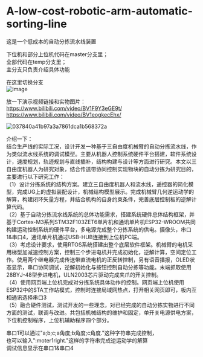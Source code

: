 # A-low-cost-robotic-arm-automatic-sorting-line
这是一个低成本的自动分拣流水线装置<br>


下位机和部分上位机代码在master分支里；<br>
全部代码在temp分支里；<br>
主分支只负责介绍具体功能<br>

在这里切换分支<br>
![image](https://github.com/user-attachments/assets/85c8d61b-fd74-425b-80cc-19683939f73d)


放一下演示视频链接和实物图片：
https://www.bilibili.com/video/BV1F9Y3eGE9t/<br>
https://www.bilibili.com/video/BV1eogkecEhx/<br>

![037840a41b97a3a7861dca1b568372a](https://github.com/user-attachments/assets/935b91e6-2aa5-4981-9273-800f2bc1a76a)



介绍一下：<br>
结合生产线的实际工况，设计开发一种基于三自由度机械臂的自动分拣流水线，作为类似流水线系统的调试模型。主要从机器人控制系统硬件平台搭建，软件系统设计，速度规划，轨迹规划与直线插补，结构构建与设计等方面进行研究。本文以三自由度机器人为研究对象，结合传送带协同控制实现物块的自动分拣为研究目的，主要进行以下研究工作：<br>
（1）设计分拣系统的结构方案。建立三自由度机器人和流水线，遥控器的简化模型，完成UG上的虚拟装配设计，机械结构模型展示。完成机械臂几何逆运动学的解算，构建闭环矢量方程，并结合机构的自身约束条件，完善底层控制板的逆解计算代码。 <br>
（2）基于自动分拣流水线系统的总体功能需求，搭建系统硬件总体结构框架，并基于Cortex-M3系列STM32F103ZET6单片机和通讯单片机ESP32-WROOM共同构建运动控制系统的硬件平台，多电源完成整个分拣系统的供电。摄像头，串口1&串口4，通讯单片机通过USB-HUB连接到上位机PC端。<br>
（3）考虑设计要求，使用RTOS系统搭建出整个底层软件框架。机械臂的电机采用梯型加减速控制方案，控制三个步进电机并完成初始化，逆解计算，空间定位工作。使用两个继电器完成传送带直流电机的正反转控制，另有语音播报，OLED状态显示，串口协同调试，逆解初始化与按钮控制自动分拣等功能。末端抓取使用28BYJ-48型步进电机，ULN2003芯片驱动完成夹爪的开关控制。<br>
（4）使用网页端上位机完成对分拣系统具体动作的控制。网页端上位机使用ESP32中的STA工作站模式，控制时连接局域网热点，打开相关网页即可，板内互相通讯选择串口3<br>
（5）融合硬件测试，测试开发的一些理念，对已经完成的自动分拣实物进行不同方面的测试，联调与改进。共包括机械结构的维护和固定，单开关电源供电方案，下位机控制程序，上位机辅助程序四个部分。<br>


串口1可以通过"a;b;c;a角度;b角度;c角度."这种字符串完成控制，<br>
也可以输入":moter1right."这样的字符串完成逆运动学的解算<br>
调试信息显示在串口1&串口4<br>

